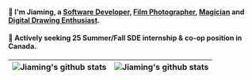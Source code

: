 #### 👋 I'm Jiaming, a [Software Developer](https://www.jiaaming.cn/), [Film Photographer](https://www.instagram.com/james_1iu/), [Magician](https://www.bilibili.com/video/BV1dv411i7jd/?spm_id_from=333.999.0.0) and [Digital Drawing Enthusiast](https://www.pixiv.net/users/32348753).
#### 👀 Actively seeking 25 Summer/Fall SDE internship & co-op position in Canada.
| <a><img align="center" src="https://github-readme-stats.vercel.app/api?username=Jiaaming&count_private=true" alt="Jiaming's github stats" /></a> |  <a><img align="center" src="https://github-readme-stats.vercel.app/api/wakatime?username=Jameson&langs_count=7" alt="Jiaming's github stats" /></a> |
|--------------------------------------------------------------------------------------------------------------------------------------------------| ------------- |

